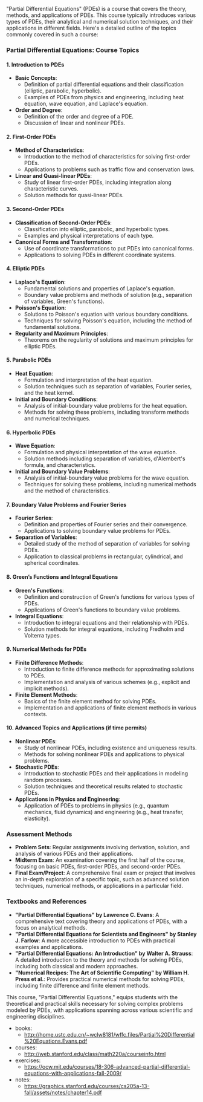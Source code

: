 "Partial Differential Equations" (PDEs) is a course that covers the theory, methods, and applications of PDEs. This course typically introduces various types of PDEs, their analytical and numerical solution techniques, and their applications in different fields. Here's a detailed outline of the topics commonly covered in such a course:

### **Partial Differential Equations: Course Topics**

#### **1. Introduction to PDEs**
- **Basic Concepts**:
  - Definition of partial differential equations and their classification (elliptic, parabolic, hyperbolic).
  - Examples of PDEs from physics and engineering, including heat equation, wave equation, and Laplace's equation.
- **Order and Degree**:
  - Definition of the order and degree of a PDE.
  - Discussion of linear and nonlinear PDEs.

#### **2. First-Order PDEs**
- **Method of Characteristics**:
  - Introduction to the method of characteristics for solving first-order PDEs.
  - Applications to problems such as traffic flow and conservation laws.
- **Linear and Quasi-linear PDEs**:
  - Study of linear first-order PDEs, including integration along characteristic curves.
  - Solution methods for quasi-linear PDEs.

#### **3. Second-Order PDEs**
- **Classification of Second-Order PDEs**:
  - Classification into elliptic, parabolic, and hyperbolic types.
  - Examples and physical interpretations of each type.
- **Canonical Forms and Transformation**:
  - Use of coordinate transformations to put PDEs into canonical forms.
  - Applications to solving PDEs in different coordinate systems.

#### **4. Elliptic PDEs**
- **Laplace's Equation**:
  - Fundamental solutions and properties of Laplace's equation.
  - Boundary value problems and methods of solution (e.g., separation of variables, Green's functions).
- **Poisson's Equation**:
  - Solutions to Poisson's equation with various boundary conditions.
  - Techniques for solving Poisson's equation, including the method of fundamental solutions.
- **Regularity and Maximum Principles**:
  - Theorems on the regularity of solutions and maximum principles for elliptic PDEs.

#### **5. Parabolic PDEs**
- **Heat Equation**:
  - Formulation and interpretation of the heat equation.
  - Solution techniques such as separation of variables, Fourier series, and the heat kernel.
- **Initial and Boundary Conditions**:
  - Analysis of initial-boundary value problems for the heat equation.
  - Methods for solving these problems, including transform methods and numerical techniques.

#### **6. Hyperbolic PDEs**
- **Wave Equation**:
  - Formulation and physical interpretation of the wave equation.
  - Solution methods including separation of variables, d'Alembert's formula, and characteristics.
- **Initial and Boundary Value Problems**:
  - Analysis of initial-boundary value problems for the wave equation.
  - Techniques for solving these problems, including numerical methods and the method of characteristics.

#### **7. Boundary Value Problems and Fourier Series**
- **Fourier Series**:
  - Definition and properties of Fourier series and their convergence.
  - Applications to solving boundary value problems for PDEs.
- **Separation of Variables**:
  - Detailed study of the method of separation of variables for solving PDEs.
  - Application to classical problems in rectangular, cylindrical, and spherical coordinates.

#### **8. Green’s Functions and Integral Equations**
- **Green's Functions**:
  - Definition and construction of Green's functions for various types of PDEs.
  - Applications of Green's functions to boundary value problems.
- **Integral Equations**:
  - Introduction to integral equations and their relationship with PDEs.
  - Solution methods for integral equations, including Fredholm and Volterra types.

#### **9. Numerical Methods for PDEs**
- **Finite Difference Methods**:
  - Introduction to finite difference methods for approximating solutions to PDEs.
  - Implementation and analysis of various schemes (e.g., explicit and implicit methods).
- **Finite Element Methods**:
  - Basics of the finite element method for solving PDEs.
  - Implementation and applications of finite element methods in various contexts.

#### **10. Advanced Topics and Applications (if time permits)**
- **Nonlinear PDEs**:
  - Study of nonlinear PDEs, including existence and uniqueness results.
  - Methods for solving nonlinear PDEs and applications to physical problems.
- **Stochastic PDEs**:
  - Introduction to stochastic PDEs and their applications in modeling random processes.
  - Solution techniques and theoretical results related to stochastic PDEs.
- **Applications in Physics and Engineering**:
  - Application of PDEs to problems in physics (e.g., quantum mechanics, fluid dynamics) and engineering (e.g., heat transfer, elasticity).

### **Assessment Methods**
- **Problem Sets**: Regular assignments involving derivation, solution, and analysis of various PDEs and their applications.
- **Midterm Exam**: An examination covering the first half of the course, focusing on basic PDEs, first-order PDEs, and second-order PDEs.
- **Final Exam/Project**: A comprehensive final exam or project that involves an in-depth exploration of a specific topic, such as advanced solution techniques, numerical methods, or applications in a particular field.

### **Textbooks and References**
- **"Partial Differential Equations" by Lawrence C. Evans**: A comprehensive text covering theory and applications of PDEs, with a focus on analytical methods.
- **"Partial Differential Equations for Scientists and Engineers" by Stanley J. Farlow**: A more accessible introduction to PDEs with practical examples and applications.
- **"Partial Differential Equations: An Introduction" by Walter A. Strauss**: A detailed introduction to the theory and methods for solving PDEs, including both classical and modern approaches.
- **"Numerical Recipes: The Art of Scientific Computing" by William H. Press et al.**: Provides practical numerical methods for solving PDEs, including finite difference and finite element methods.

This course, "Partial Differential Equations," equips students with the theoretical and practical skills necessary for solving complex problems modeled by PDEs, with applications spanning across various scientific and engineering disciplines.

- books:
    - http://home.ustc.edu.cn/~wclw8181/wffc.files/Partial%20Differential%20Equations.Evans.pdf
- courses:
    - http://web.stanford.edu/class/math220a/courseinfo.html
- exercises:
    - https://ocw.mit.edu/courses/18-306-advanced-partial-differential-equations-with-applications-fall-2009/
- notes:
    - https://graphics.stanford.edu/courses/cs205a-13-fall/assets/notes/chapter14.pdf
